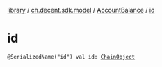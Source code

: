 [library](../../index.md) / [ch.decent.sdk.model](../index.md) / [AccountBalance](index.md) / [id](./id.md)

# id

`@SerializedName("id") val id: `[`ChainObject`](../-chain-object/index.md)